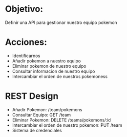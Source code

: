 # Objetivo:
Definir una API para gestionar nuestro equipo pokemon

# Acciones:
- Identificarnos
- Añadir pokemon a nuestro equipo
- Eliminar pokemon de nuestro equipo
- Consultar informacion de nuestro equipo
- Intercambiar  el orden de nuestros pokemoness

# REST Design
- Añadir Pokemon: /team/pokemons
- Consultar Equipo: GET /team
- Eliminar Pokemon: DELETE /teams/pokemons/:id
- Intercambiar el orden de nuestro pokemon: PUT /team
- Sistema de credenciales 